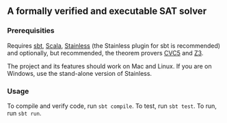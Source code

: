 ## A formally verified and executable SAT solver

### Prerequisities

Requires [sbt](https://github.com/sbt/sbt), [Scala](https://github.com/lampepfl/dotty), [Stainless](https://github.com/epfl-lara/stainless) (the Stainless plugin for sbt is recommended) and optionally, but recommended, the theorem provers [CVC5](https://cvc5.github.io/) and [Z3](https://github.com/Z3Prover/z3).

The project and its features should work on Mac and Linux. If you are on Windows, use the stand-alone version of Stainless.

### Usage

To compile and verify code, run `sbt compile`.
To test, run `sbt test`.
To run, run `sbt run`.
